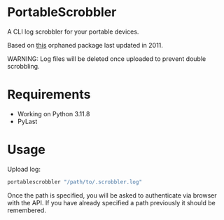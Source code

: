 # PortableScrobbler
A CLI log scrobbler for your portable devices.

Based on [this](https://code.launchpad.net/scrobblethis) orphaned package last updated in 2011.

WARNING: Log files will be deleted once uploaded to prevent double scrobbling.

# Requirements
- Working on Python 3.11.8
- PyLast

# Usage
Upload log:

```sh
portablescrobbler "/path/to/.scrobbler.log"
```

Once the path is specified, you will be asked to authenticate via browser with the API. If you have already specified a path previously it should be remembered. 
